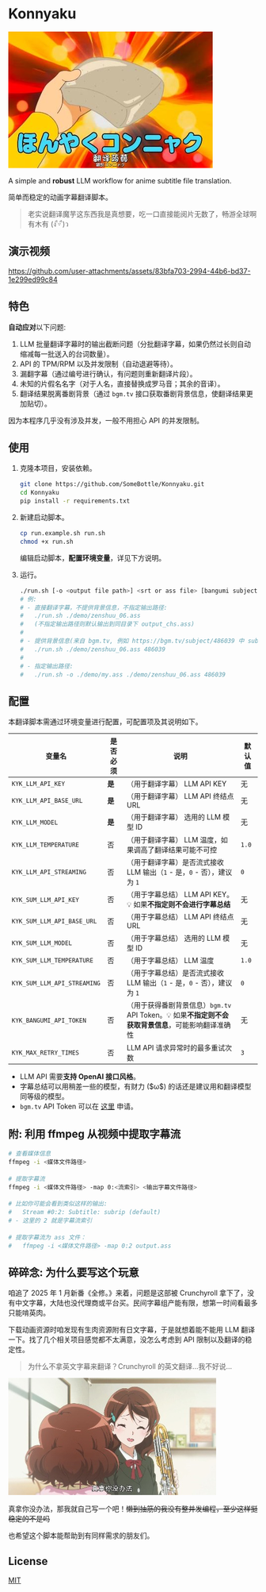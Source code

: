 # Konnyaku

![Konnyaku](./image/translate_konnyaku.jpg)  

A simple and **robust** LLM workflow for anime subtitle file translation.

简单而稳定的动画字幕翻译脚本。

> 老实说翻译魔芋这东西我是真想要，吃一口直接能阅片无数了，畅游全球啊有木有 (ง ื▿ ื)ว  

## 演示视频

https://github.com/user-attachments/assets/83bfa703-2994-44b6-bd37-1e299ed99c84

## 特色

**自动应对**以下问题:  

1. LLM 批量翻译字幕时的输出截断问题（分批翻译字幕，如果仍然过长则自动缩减每一批送入的台词数量）。
2. API 的 TPM/RPM 以及并发限制（自动退避等待）。
3. 漏翻字幕（通过编号进行确认，有问题则重新翻译片段）。
4. 未知的片假名名字（对于人名，直接替换成罗马音；其余的音译）。
5. 翻译结果脱离番剧背景（通过 `bgm.tv` 接口获取番剧背景信息，使翻译结果更加贴切）。

因为本程序几乎没有涉及并发，一般不用担心 API 的并发限制。

## 使用

1. 克隆本项目，安装依赖。

    ```bash
    git clone https://github.com/SomeBottle/Konnyaku.git
    cd Konnyaku
    pip install -r requirements.txt
    ```

2. 新建启动脚本。  

    ```bash
    cp run.example.sh run.sh
    chmod +x run.sh
    ```

    编辑启动脚本，**配置环境变量**，详见下方说明。

3. 运行。

    ```bash
    ./run.sh [-o <output file path>] <srt or ass file> [bangumi subject id]
    # 例: 
    # - 直接翻译字幕，不提供背景信息，不指定输出路径:
    #   ./run.sh ./demo/zenshuu_06.ass
    #   (不指定输出路径则默认输出到同目录下 output_chs.ass)
    #
    # - 提供背景信息(来自 bgm.tv, 例如 https://bgm.tv/subject/486039 中 subject id 为 486039 )，翻译字幕: 
    #   ./run.sh ./demo/zenshuu_06.ass 486039
    #
    # - 指定输出路径: 
    #   ./run.sh -o ./demo/my.ass ./demo/zenshuu_06.ass 486039
    ```

## 配置

本翻译脚本需通过环境变量进行配置，可配置项及其说明如下。  

| 变量名 | 是否必须 | 说明 | 默认值 |
| --- | --- | --- | --- |
| `KYK_LLM_API_KEY` | **是** | （用于翻译字幕） LLM API KEY | 无 |
| `KYK_LLM_API_BASE_URL` | **是** | （用于翻译字幕） LLM API 终结点 URL | 无 |
| `KYK_LLM_MODEL` | **是** | （用于翻译字幕） 选用的 LLM 模型 ID | 无 |
| `KYK_LLM_TEMPERATURE` | 否 | （用于翻译字幕） LLM 温度，如果调高了翻译结果可能不可控 | `1.0` |
| `KYK_LLM_API_STREAMING` | 否 | （用于翻译字幕）是否流式接收 LLM 输出（`1` - 是，`0` - 否），建议为 `1`  | `0` |
| `KYK_SUM_LLM_API_KEY` | 否 | （用于字幕总结） LLM API KEY。💡 如果**不指定则不会进行字幕总结** | 无 |
| `KYK_SUM_LLM_API_BASE_URL` | 否 | （用于字幕总结） LLM API 终结点 URL | 无 |
| `KYK_SUM_LLM_MODEL` | 否 | （用于字幕总结） 选用的 LLM 模型 ID | 无 |
| `KYK_SUM_LLM_TEMPERATURE` | 否 | （用于字幕总结） LLM 温度 | `1.0` |
| `KYK_SUM_LLM_API_STREAMING` | 否 | （用于字幕总结）是否流式接收 LLM 输出（`1` - 是，`0` - 否），建议为 `1`  | `0` |
| `KYK_BANGUMI_API_TOKEN` | 否 | （用于获得番剧背景信息）`bgm.tv` API Token。💡 如果**不指定则不会获取背景信息**，可能影响翻译准确性 | 无 |
| `KYK_MAX_RETRY_TIMES` | 否 | LLM API 请求异常时的最多重试次数 | `3` |

* LLM API 需要**支持 OpenAI 接口风格**。
* 字幕总结可以用稍差一些的模型，有财力 (\$ω\$) 的话还是建议用和翻译模型同等级的模型。
* `bgm.tv` API Token 可以在 [这里](https://next.bgm.tv/demo/access-token) 申请。

## 附: 利用 ffmpeg 从视频中提取字幕流

```bash
# 查看媒体信息
ffmpeg -i <媒体文件路径>

# 提取字幕流
ffmpeg -i <媒体文件路径> -map 0:<流索引> <输出字幕文件路径>

# 比如你可能会看到类似这样的输出:
#   Stream #0:2: Subtitle: subrip (default)
# - 这里的 2 就是字幕流索引

# 提取字幕流为 ass 文件：
#   ffmpeg -i <媒体文件路径> -map 0:2 output.ass
```


## 碎碎念: 为什么要写这个玩意

咱追了 2025 年 1 月新番《全修。》来着，问题是这部被 Crunchyroll 拿下了，没有中文字幕，大陆也没代理商或平台买。民间字幕组产能有限，想第一时间看最多只能啃英肉。  

下载动画资源时咱发现有生肉资源附有日文字幕，于是就想着能不能用 LLM 翻译一下。找了几个相关项目感觉都不太满意，没怎么考虑到 API 限制以及翻译的稳定性。  

> 为什么不拿英文字幕来翻译？Crunchyroll 的英文翻译...我不好说...  

![真拿你没办法](./image/let_me_handle_it.jpg)  

真拿你没办法，那我就自己写一个吧！~~懒到抽筋的我没有整并发编程，至少这样挺稳定的不是吗~~ 

也希望这个脚本能帮助到有同样需求的朋友们。

## License

[MIT](./LICENSE)